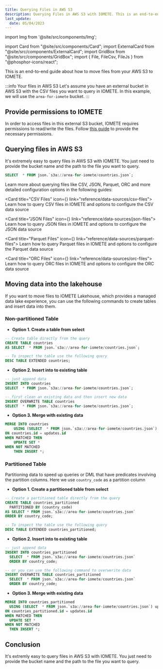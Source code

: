 ```yaml
---
title: Querying Files in AWS S3
description: Querying Files in AWS S3 with IOMETE. This is an end-to-end guide about how to query and move files from your AWS S3 to IOMETE
last_update:
  date: 05/04/2023
---
```


import Img from '@site/src/components/Img';

import Card from "@site/src/components/Card";
import ExternalCard from "@site/src/components/ExternalCard";
import GridBox from "@site/src/components/GridBox";
import { File, FileCsv, FileJs } from "@phosphor-icons/react";

This is an end-to-end guide about how to move files from your AWS S3 to IOMETE.

:::info Your files in AWS S3
Let's assume you have an external bucket in AWS S3 with the CSV files you want to query in IOMETE. In this example, we will use the `area-for-iomete` bucket.
:::

## Provide permissions to IOMETE

In order to access files in this external S3 bucket, IOMETE requires permissions to read/write the files. Follow [this guide](/tutorials/external-s3-buckets-access) to provide the necessary permissions.

## Querying files in AWS S3

It's extremely easy to query files in AWS S3 with IOMETE. You just need to provide the bucket name and the path to the file you want to query.

```sql
SELECT  * FROM json.`s3a://area-for-iomete/countries.json`;
```

Learn more about querying files like CSV, JSON, Parquet, ORC and more detailed configuration options in the following guides:

<GridBox>

<Card title="CSV Files" icon={<FileCsv />} link="reference/data-sources/csv-files">
Learn how to query CSV files in IOMETE and options to configure the CSV data source
</Card>

<Card title="JSON Files" icon={<FileJs />} link="reference/data-sources/json-files">
Learn how to query JSON files in IOMETE and options to configure the JSON data source
</Card>

<Card title="Parquet Files" icon={<File />} link="reference/data-sources/parquet-files">
Learn how to query Parquet files in IOMETE and options to configure the Parquet data source
</Card>

<Card title="ORC Files" icon={<File />} link="reference/data-sources/orc-files">
Learn how to query ORC files in IOMETE and options to configure the ORC data source
</Card>

</GridBox>

## Moving data into the lakehouse

If you want to move files to IOMETE Lakehouse, which provides a managed data lake experience, you can use the following commands to create tables and insert data into them.

### Non-partitioned Table

- **Option 1. Create a table from select**

```sql SQL
-- Create table directly from the query
CREATE TABLE countries
AS SELECT  * FROM json.`s3a://area-for-iomete/countries.json`;

-- To inspect the table use the following query
DESC TABLE EXTENDED countries;
```

- **Option 2. Insert into to existing table**

```sql
-- just append data
INSERT INTO countries
SELECT  * FROM json.`s3a://area-for-iomete/countries.json`;

-- first clean an existing data and then insert new data
INSERT OVERWRITE TABLE countries
SELECT  * FROM json.`s3a://area-for-iomete/countries.json`;
```

- **Option 3. Merge with existing data**

```sql
MERGE INTO countries
    USING (SELECT  * FROM json.`s3a://area-for-iomete/countries.json`) updates
ON countries.id = updates.id
WHEN MATCHED THEN
    UPDATE SET *
WHEN NOT MATCHED
    THEN INSERT *;
```

### Partitioned Table

Partitioning data to speed up queries or DML that have predicates involving the partition columns. Here we use `country_code` as a partition column

- **Option 1. Create a partitioned table from select**

```sql SQL
-- Create a partitioned table directly from the query
CREATE TABLE countries_partitioned
  PARTITIONED BY (country_code)
AS SELECT * FROM json.`s3a://area-for-iomete/countries.json`
ORDER BY country_code;

-- To inspect the table use the following query
DESC TABLE EXTENDED countries_partitioned;
```

- **Option 2. Insert into to existing table**

```sql SQL
-- just append data
INSERT INTO countries_partitioned
  SELECT  * FROM json.`s3a://area-for-iomete/countries.json`
  ORDER BY country_code;

-- or you can use the following command to overwerite data
INSERT OVERWRITE TABLE countries_partitioned
  SELECT  * FROM json.`s3a://area-for-iomete/countries.json`
  ORDER BY country_code;
```

- **Option 3. Merge with existing data**

```sql
MERGE INTO countries_partitioned
  USING (SELECT  * FROM json.`s3a://area-for-iomete/countries.json`) updates
ON countries_partitioned.id = updates.id
WHEN MATCHED THEN
  UPDATE SET *
WHEN NOT MATCHED
  THEN INSERT *;
```

## Conclusion

It's extremly easy to query files in AWS S3 with IOMETE. You just need to provide the bucket name and the path to the file you want to query.
